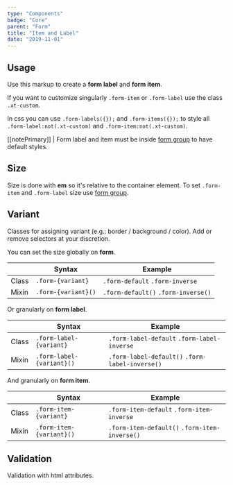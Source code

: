 ```yaml
---
type: "Components"
badge: "Core"
parent: "Form"
title: "Item and Label"
date: "2019-11-01"
---
```


## Usage

Use this markup to create a **form label** and **form item**.

<script type="text/plain" class="language-markup">
  <form class="form-default">
    <div class="form-group">
      <label class="form-label">
        <!-- content -->
      </label>
      <input type="text" class="form-item">
    </div>
  </form>
</script>

If you want to customize singularly `.form-item` or `.form-label` use the class `.xt-custom`.

In css you can use `.form-labels({});` and `.form-items({});` to style all `.form-label:not(.xt-custom)` and `.form-item:not(.xt-custom)`.

[[notePrimary]]
| Form label and item must be inside [form group](/components/form/group) to have default styles.

<demo>
  <demovanilla src="vanilla/components/form/item-label" name="item and label">
  </demovanilla>
</demo>

## Size

Size is done with **em** so it's relative to the container element. To set `.form-item` and `.form-label` size use [form group](/components/form/group#size).

## Variant

Classes for assigning variant (e.g.: border / background / color). Add or remove selectors at your discretion.

You can set the size globally on **form**.

<div class="table-scroll">

|                         | Syntax                                    | Example                       |
| ----------------------- | ----------------------------------------- | ----------------------------- |
| Class                   | `.form-{variant}`                        | `.form-default` `.form-inverse` |
| Mixin                   | `.form-{variant}()`                      | `.form-default()` `.form-inverse()` |

</div>

Or granularly on **form label**.

<div class="table-scroll">

|                         | Syntax                                    | Example                       |
| ----------------------- | ----------------------------------------- | ----------------------------- |
| Class                   | `.form-label-{variant}`                  | `.form-label-default` `.form-label-inverse` |
| Mixin                   | `.form-label-{variant}()`                | `.form-label-default()` `.form-label-inverse()` |

</div>

And granularly on **form item**.

<div class="table-scroll">

|                         | Syntax                                    | Example                       |
| ----------------------- | ----------------------------------------- | ----------------------------- |
| Class                   | `.form-item-{variant}`                  | `.form-item-default` `.form-item-inverse` |
| Mixin                   | `.form-item-{variant}()`                | `.form-item-default()` `.form-item-inverse()` |

</div>

<demo>
  <demovanilla src="vanilla/components/form/variant-default">
  </demovanilla>
  <demovanilla src="vanilla/components/form/variant-inverse">
  </demovanilla>
</demo>

## Validation

Validation with html attributes.

<demo>
  <demovanilla src="vanilla/components/form/validation">
  </demovanilla>
</demo>
